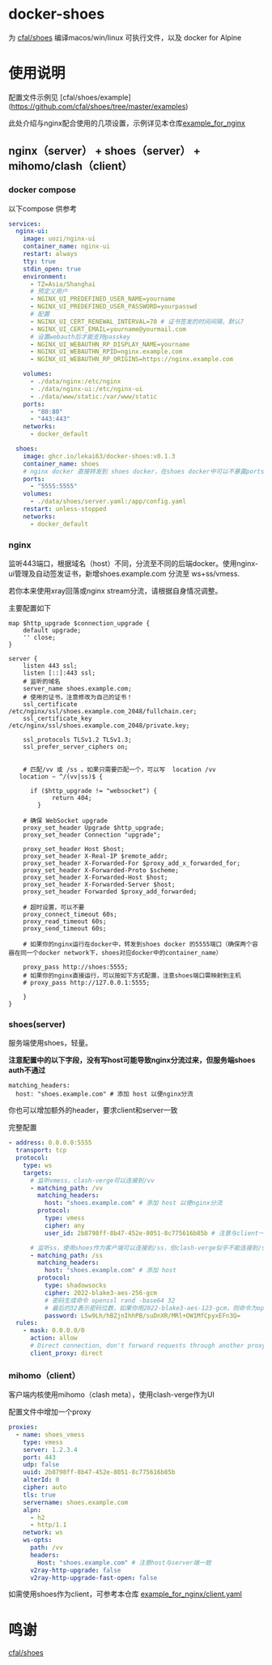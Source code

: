 # docker-shoes

为 [cfal/shoes](https://github.com/cfal/shoes) 编译macos/win/linux 可执行文件，以及 docker for Alpine

# 使用说明

配置文件示例见 [cfal/shoes/example] (https://github.com/cfal/shoes/tree/master/examples)

此处介绍与nginx配合使用的几项设置，示例详见本仓库[example_for_nginx](https://github.com/lekai63/docker-shoes/tree/master/example_for_nginx)

## nginx（server） + shoes（server） + mihomo/clash（client）

### docker compose

以下compose 供参考

```yml
services:
  nginx-ui:
    image: uozi/nginx-ui
    container_name: nginx-ui
    restart: always
    tty: true
    stdin_open: true
    environment:
      - TZ=Asia/Shanghai
      # 预定义用户
      - NGINX_UI_PREDEFINED_USER_NAME=yourname
      - NGINX_UI_PREDEFINED_USER_PASSWORD=yourpasswd
      # 配置
      - NGINX_UI_CERT_RENEWAL_INTERVAL=70 # 证书签发的时间间隔，默认7
      - NGINX_UI_CERT_EMAIL=yourname@yourmail.com
      # 设置webauth后才能支持passkey
      - NGINX_UI_WEBAUTHN_RP_DISPLAY_NAME=yourname
      - NGINX_UI_WEBAUTHN_RPID=nginx.example.com
      - NGINX_UI_WEBAUTHN_RP_ORIGINS=https://nginx.example.com

    volumes:
      - ./data/nginx:/etc/nginx
      - ./data/nginx-ui:/etc/nginx-ui
      - ./data/www/static:/var/www/static
    ports:
      - "80:80"
      - "443:443"
    networks:
      - docker_default

  shoes:
    image: ghcr.io/lekai63/docker-shoes:v0.1.3
    container_name: shoes
    # nginx docker 直接转发到 shoes docker，在shoes docker中可以不暴露ports到主机
    ports:
      - "5555:5555"
    volumes:
      - ./data/shoes/server.yaml:/app/config.yaml
    restart: unless-stopped
    networks:
      - docker_default
```

### nginx

监听443端口，根据域名（host）不同，分流至不同的后端docker。使用nginx-ui管理及自动签发证书，新增shoes.example.com 分流至 ws+ss/vmess.

若你本来使用xray回落或nginx stream分流，请根据自身情况调整。

主要配置如下

```
map $http_upgrade $connection_upgrade {
    default upgrade;
    '' close;
}

server {
    listen 443 ssl;
    listen [::]:443 ssl;
    # 监听的域名
    server_name shoes.example.com;
    # 使用的证书，注意修改为自己的证书！
    ssl_certificate /etc/nginx/ssl/shoes.example.com_2048/fullchain.cer;
    ssl_certificate_key /etc/nginx/ssl/shoes.example.com_2048/private.key;

    ssl_protocols TLSv1.2 TLSv1.3;
    ssl_prefer_server_ciphers on;


    # 匹配/vv 或 /ss 。如果只需要匹配一个，可以写  location /vv
   location ~ ^/(vv|ss)$ {

      if ($http_upgrade != "websocket") {
            return 404;
        }

    # 确保 WebSocket upgrade
    proxy_set_header Upgrade $http_upgrade;
    proxy_set_header Connection "upgrade";

    proxy_set_header Host $host;
    proxy_set_header X-Real-IP $remote_addr;
    proxy_set_header X-Forwarded-For $proxy_add_x_forwarded_for;
    proxy_set_header X-Forwarded-Proto $scheme;
    proxy_set_header X-Forwarded-Host $host;
    proxy_set_header X-Forwarded-Server $host;
    proxy_set_header Forwarded $proxy_add_forwarded;

    # 超时设置，可以不要
    proxy_connect_timeout 60s;
    proxy_read_timeout 60s;
    proxy_send_timeout 60s;

    # 如果你的nginx运行在docker中，转发到shoes docker 的5555端口（确保两个容器在同一个docker network下，shoes对应docker中的container_name）

    proxy_pass http://shoes:5555;
    # 如果你的nginx直接运行，可以按如下方式配置，注意shoes端口需映射到主机
    # proxy_pass http://127.0.0.1:5555;

    }
}

```

### shoes(server)

服务端使用shoes，轻量。

**注意配置中的以下字段，没有写host可能导致nginx分流过来，但服务端shoes auth不通过**

```
matching_headers:
  host: "shoes.example.com" # 添加 host 以便nginx分流
```

你也可以增加额外的header，要求client和server一致

完整配置

```yml
- address: 0.0.0.0:5555
  transport: tcp
  protocol:
    type: ws
    targets:
      # 监听vmess，clash-verge可以连接到/vv
      - matching_path: /vv
        matching_headers:
          host: "shoes.example.com" # 添加 host 以便nginx分流
        protocol:
          type: vmess
          cipher: any
          user_id: 2b8798ff-8b47-452e-8051-8c775616b85b # 注意与client一致

      # 监听ss，使用shoes作为客户端可以连接到/ss，但clash-verge似乎不能连接到/ss
      - matching_path: /ss
        matching_headers:
          host: "shoes.example.com" # 添加 host
        protocol:
          type: shadowsocks
          cipher: 2022-blake3-aes-256-gcm
          # 密码生成命令 openssl rand -base64 32
          # 最后的32表示密码位数，如果你用2022-blake3-aes-123-gcm，则命令为openssl rand -base64 16
          password: L5w9Lh/hBZjnIhhPB/suDnXR/MRl+OW1MfCpyxEFn3Q=
  rules:
    - mask: 0.0.0.0/0
      action: allow
      # Direct connection, don't forward requests through another proxy.
      client_proxy: direct
```

### mihomo（client）

客户端内核使用mihomo（clash meta），使用clash-verge作为UI

配置文件中增加一个proxy

```yml
proxies:
  - name: shoes_vmess
    type: vmess
    server: 1.2.3.4
    port: 443
    udp: false
    uuid: 2b8798ff-8b47-452e-8051-8c775616b85b
    alterId: 0
    cipher: auto
    tls: true
    servername: shoes.example.com
    alpn:
      - h2
      - http/1.1
    network: ws
    ws-opts:
      path: /vv
      headers:
        Host: "shoes.example.com" # 注意host与server端一致
      v2ray-http-upgrade: false
      v2ray-http-upgrade-fast-open: false
```

如需使用shoes作为client，可参考本仓库 [example_for_nginx/client.yaml](https://github.com/lekai63/docker-shoes/blob/main/example_for_nginx/client.yaml)

# 鸣谢

[cfal/shoes](https://github.com/cfal/shoes)
